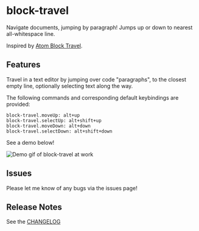 # block-travel

Navigate documents, jumping by paragraph! Jumps up or down to nearest all-whitespace line.

Inspired by [Atom Block Travel](https://atom.io/packages/block-travel).

## Features

Travel in a text editor by jumping over code "paragraphs", to the closest empty line, optionally selecting text along the way.

The following commands and corresponding default keybindings are provided:
```
block-travel.moveUp: alt+up
block-travel.selectUp: alt+shift+up
block-travel.moveDown: alt+down
block-travel.selectDown: alt+shift+down
```

See a demo below!

![Demo gif of block-travel at work](./demo.gif)

## Issues

Please let me know of any bugs via the issues page!

## Release Notes
See the [CHANGELOG](./CHANGELOG.md)
